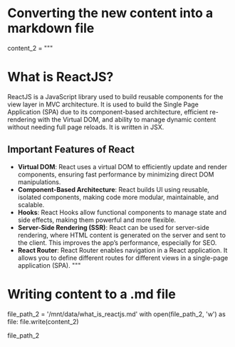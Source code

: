# Converting the new content into a markdown file

content_2 = """
# What is ReactJS?

ReactJS is a JavaScript library used to build reusable components for the view layer in MVC architecture. It is used to build the Single Page Application (SPA) due to its component-based architecture, efficient re-rendering with the Virtual DOM, and ability to manage dynamic content without needing full page reloads. It is written in JSX.

## Important Features of React

- **Virtual DOM**: React uses a virtual DOM to efficiently update and render components, ensuring fast performance by minimizing direct DOM manipulations.
- **Component-Based Architecture**: React builds UI using reusable, isolated components, making code more modular, maintainable, and scalable.
- **Hooks**: React Hooks allow functional components to manage state and side effects, making them powerful and more flexible.
- **Server-Side Rendering (SSR)**: React can be used for server-side rendering, where HTML content is generated on the server and sent to the client. This improves the app’s performance, especially for SEO.
- **React Router**: React Router enables navigation in a React application. It allows you to define different routes for different views in a single-page application (SPA).
"""

# Writing content to a .md file
file_path_2 = '/mnt/data/what_is_reactjs.md'
with open(file_path_2, 'w') as file:
    file.write(content_2)

file_path_2

